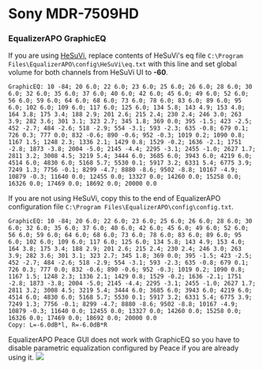 # Sony MDR-7509HD
### EqualizerAPO GraphicEQ
If you are using [HeSuVi](https://sourceforge.net/projects/hesuvi/), replace contents of HeSuVi's eq file `C:\Program Files\EqualizerAPO\config\HeSuVi\eq.txt` with this line and set global volume for both channels from HeSuVi UI to **-60**.
```
GraphicEQ: 10 -84; 20 6.0; 22 6.0; 23 6.0; 25 6.0; 26 6.0; 28 6.0; 30 6.0; 32 6.0; 35 6.0; 37 6.0; 40 6.0; 42 6.0; 45 6.0; 49 6.0; 52 6.0; 56 6.0; 59 6.0; 64 6.0; 68 6.0; 73 6.0; 78 6.0; 83 6.0; 89 6.0; 95 6.0; 102 6.0; 109 6.0; 117 6.0; 125 6.0; 134 5.8; 143 4.9; 153 4.0; 164 3.8; 175 3.4; 188 2.9; 201 2.6; 215 2.4; 230 2.4; 246 3.0; 263 3.9; 282 3.6; 301 3.1; 323 2.7; 345 1.8; 369 0.0; 395 -1.5; 423 -2.5; 452 -2.7; 484 -2.6; 518 -2.9; 554 -3.1; 593 -2.3; 635 -0.8; 679 0.1; 726 0.3; 777 0.0; 832 -0.6; 890 -0.6; 952 -0.3; 1019 0.2; 1090 0.8; 1167 1.5; 1248 2.3; 1336 2.1; 1429 0.8; 1529 -0.2; 1636 -2.1; 1751 -2.8; 1873 -3.8; 2004 -5.0; 2145 -4.4; 2295 -3.1; 2455 -1.0; 2627 1.7; 2811 3.2; 3008 4.5; 3219 5.4; 3444 6.0; 3685 6.0; 3943 6.0; 4219 6.0; 4514 6.0; 4830 6.0; 5168 5.7; 5530 0.1; 5917 3.2; 6331 5.4; 6775 3.9; 7249 1.3; 7756 -0.1; 8299 -4.7; 8880 -8.6; 9502 -8.8; 10167 -4.9; 10879 -0.3; 11640 0.0; 12455 0.0; 13327 0.0; 14260 0.0; 15258 0.0; 16326 0.0; 17469 0.0; 18692 0.0; 20000 0.0
```
If you are not using HeSuVi, copy this to the end of EqualizerAPO configuration file `C:\Program Files\EqualizerAPO\config\config.txt`.
```
GraphicEQ: 10 -84; 20 6.0; 22 6.0; 23 6.0; 25 6.0; 26 6.0; 28 6.0; 30 6.0; 32 6.0; 35 6.0; 37 6.0; 40 6.0; 42 6.0; 45 6.0; 49 6.0; 52 6.0; 56 6.0; 59 6.0; 64 6.0; 68 6.0; 73 6.0; 78 6.0; 83 6.0; 89 6.0; 95 6.0; 102 6.0; 109 6.0; 117 6.0; 125 6.0; 134 5.8; 143 4.9; 153 4.0; 164 3.8; 175 3.4; 188 2.9; 201 2.6; 215 2.4; 230 2.4; 246 3.0; 263 3.9; 282 3.6; 301 3.1; 323 2.7; 345 1.8; 369 0.0; 395 -1.5; 423 -2.5; 452 -2.7; 484 -2.6; 518 -2.9; 554 -3.1; 593 -2.3; 635 -0.8; 679 0.1; 726 0.3; 777 0.0; 832 -0.6; 890 -0.6; 952 -0.3; 1019 0.2; 1090 0.8; 1167 1.5; 1248 2.3; 1336 2.1; 1429 0.8; 1529 -0.2; 1636 -2.1; 1751 -2.8; 1873 -3.8; 2004 -5.0; 2145 -4.4; 2295 -3.1; 2455 -1.0; 2627 1.7; 2811 3.2; 3008 4.5; 3219 5.4; 3444 6.0; 3685 6.0; 3943 6.0; 4219 6.0; 4514 6.0; 4830 6.0; 5168 5.7; 5530 0.1; 5917 3.2; 6331 5.4; 6775 3.9; 7249 1.3; 7756 -0.1; 8299 -4.7; 8880 -8.6; 9502 -8.8; 10167 -4.9; 10879 -0.3; 11640 0.0; 12455 0.0; 13327 0.0; 14260 0.0; 15258 0.0; 16326 0.0; 17469 0.0; 18692 0.0; 20000 0.0
Copy: L=-6.0dB*l, R=-6.0dB*R
```
EqualizerAPO Peace GUI does not work with GraphicEQ so you have to disable parametric equalization configured by Peace if you are already using it.
![](https://raw.githubusercontent.com/jaakkopasanen/AutoEq/master/results/Sonoma%20Model%20One/headphoncecom/onear/Sony%20MDR-7509HD/Sony%20MDR-7509HD.png)

